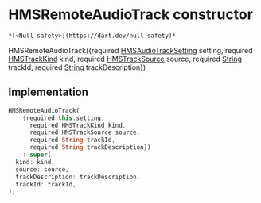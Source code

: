 


# HMSRemoteAudioTrack constructor




    *[<Null safety>](https://dart.dev/null-safety)*



HMSRemoteAudioTrack({required [HMSAudioTrackSetting](../../model_hms_audio_track_setting/HMSAudioTrackSetting-class.md) setting, required [HMSTrackKind](../../enum_hms_track_kind/HMSTrackKind-class.md) kind, required [HMSTrackSource](../../enum_hms_track_source/HMSTrackSource-class.md) source, required [String](https://api.flutter.dev/flutter/dart-core/String-class.html) trackId, required [String](https://api.flutter.dev/flutter/dart-core/String-class.html) trackDescription})





## Implementation

```dart
HMSRemoteAudioTrack(
    {required this.setting,
      required HMSTrackKind kind,
      required HMSTrackSource source,
      required String trackId,
      required String trackDescription})
    : super(
  kind: kind,
  source: source,
  trackDescription: trackDescription,
  trackId: trackId,
);
```







